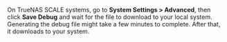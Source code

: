 ---
---

On TrueNAS SCALE systems, go to **System Settings > Advanced**, then click **Save Debug** and wait for the file to download to your local system. 
Generating the debug file might take a few minutes to complete. After that, it downloads to your system.
